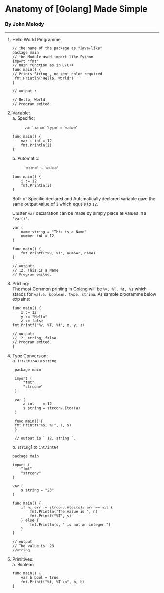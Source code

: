 # Anatomy of [Golang] Made Simple

### By John Melody

---

1. Hello World Programme:</br>

   ```golang
   // the name of the package as "Java-like"
   package main
   // the Module used import like Python
   import "fmt"
   // Main function as in C/C++
   func main() {
   // Prints String , no semi colon required
   	fmt.Println("Hello, World")
   }

   // output :

   // Hello, World
   // Program exited.
   ```

2. Variable: </br>
   a. Specific:

   > var 'name' 'type' = 'value'

   ```golang
   func main() {
       var i int = 12
       fmt.Println(i)
   }
   ```

   b. Automatic:

   > 'name' := 'value'

   ```golang
   func main() {
       i := 12
       fmt.Println(i)
   }
   ```

   Both of Specific declared and Automatically declared variable gave the same output value of `i` which equals to `12`.

   Cluster ```var``` declaration can be made by simply place all values in a ``` 'var()' ```.

   ```golang
   var (
       name string = "This is a Name"
       number int = 12
   )

   func main() {
       fmt.Printf("%v, %s", number, name)
   }

   // output:
   // 12, This is a Name
   // Program exited.
   ```



3. Printing: </br>
   The most Common printing in Golang will be `%v, %T, %t, %s` which stands for `value, boolean, type, string`. As sample programme below explains:

   ```golang
   func main() {
       x := 12
       y := "Hello"
       z := false
   fmt.Printf("%v, %T, %t", x, y, z)

   // output:
   // 12, string, false
   // Program exited.
   }
   ```


4. Type Conversion: </br>
   a. ```int/int64``` to ```string```
   ```golang
    package main

    import (
	    "fmt"
	    "strconv"
    )

    var (
	    a int    = 12
	    s string = strconv.Itoa(a)
    )

    func main() {
    fmt.Printf("%s, %T", s, s)
    }

    // output is ` 12, string `.
    ```

    b. ```string```1 to ```int/int64```
    ```golang
    package main

    import (
	    "fmt"
	    "strconv"
    )

    var (
	    s string = "23"
    )

    func main() {
	    if n, err := strconv.Atoi(s); err == nil {
		    fmt.Println("The value is ", n)
		    fmt.Printf("%T", s)
	    } else {
		    fmt.Println(s, " is not an integer.")
	    }
    }

    // output
    // The value is  23
    //string
    ```
5. Primitives: </br>
   a. Boolean

   ```golang
   func main() {
       var b bool = true
       fmt.Printf("%t, %T \n", b, b)
   }
   ``` 